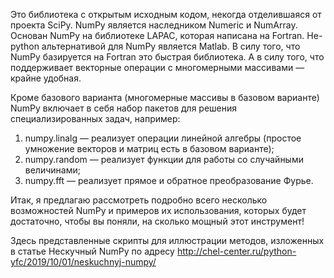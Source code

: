 Это библиотека с открытым исходным кодом, некогда отделившаяся от проекта SciPy. NumPy является наследником Numeric и NumArray. Основан NumPy на библиотеке LAPAC, которая написана
на Fortran. Не-python альтернативой для NumPy является Matlab. В силу того, что NumPy базируется на Fortran это быстрая библиотека. А в силу того, что поддерживает векторные операции
с многомерными массивами — крайне удобная.

Кроме базового варианта (многомерные массивы в базовом варианте) NumPy включает в себя набор пакетов для решения специализированных задач, например:
1) numpy.linalg — реализует операции линейной алгебры (простое умножение векторов и матриц есть в базовом варианте);
2) numpy.random — реализует функции для работы со случайными величинами;
3) numpy.fft — реализует прямое и обратное преобразование Фурье.

Итак, я предлагаю рассмотреть подробно всего несколько возможностей NumPy и примеров их использования, которых будет достаточно, чтобы вы поняли, на сколько мощный этот инструмент!

Здесь представленные скрипты для иллюстрации методов, изложенных в статье Нескучный NumPy по адресу http://chel-center.ru/python-yfc/2019/10/01/neskuchnyj-numpy/
